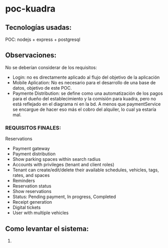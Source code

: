 # poc-kuadra

## Tecnologías usadas:
POC: nodejs + express + postgresql

## Observaciones:

No se deberían considerar de los requisitos:
- Login: no es directamente aplicado al flujo del objetivo de la aplicación
- Mobile Aplication: No es necesario para el desarrollo de una base de datos, objetivo de este POC.
- Paymente Distribution: se define como una automatización de los pagos para el dueño del establecimiento y la comisión para kuadra, pero no está reflejado en el diagrama ni en la bd. A menos que paymentService se encargue de hacer eso más el cobro del alquiler, lo cual ya estaría mal.

### REQUISITOS FINALES:
Reservations
- Payment gateway
- Payment distribution
- Show parking spaces within search radius
- Accounts with privileges (tenant and client roles)
- Tenant can create/edit/delete their available schedules, vehicles, tags, rates, and
spaces
- Reminders
- Reservation status
- Show reservations
- Status: Pending payment, In progress, Completed
- Receipt generation
- Digital tickets
- User with multiple vehicles


## Como levantar el sistema:

1. 